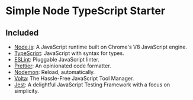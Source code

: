 # Simple Node TypeScript Starter

## Included

- [Node.js](https://nodejs.org/): A JavaScript runtime built on Chrome's V8 JavaScript engine.
- [TypeScript](https://www.typescriptlang.org/): JavaScript with syntax for types.
- [ESLint](https://eslint.org/): Pluggable JavaScript linter.
- [Prettier](https://prettier.io/): An opinionated code formatter.
- [Nodemon](https://nodemon.io/): Reload, automatically.
- [Volta](https://volta.sh/): The Hassle-Free JavaScript Tool Manager.
- [Jest](https://jestjs.io/): A delightful JavaScript Testing Framework with a focus on simplicity.
